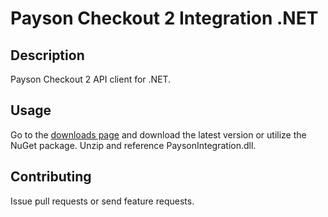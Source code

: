# Payson Checkout 2 Integration .NET

## Description

Payson Checkout 2 API client for .NET.


## Usage

Go to the [downloads page](https://github.com/PaysonAktiebolag/api-integration-dotnet-co2/downloads) and download the latest version or utilize the NuGet package.
Unzip and reference PaysonIntegration.dll.

## Contributing

Issue pull requests or send feature requests.
